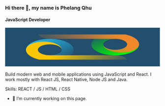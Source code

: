 ### Hi there 👋, my name is Phelang Qhu
#### JavaScript Developer
![JavaScript Developer](https://github.com/phelang/phelang/blob/main/Group%2021%20(2).png)

Build modern web and mobile applications using JavaScript and React. I work mostly with React JS, React Native, Node JS and Java.

Skills: REACT / JS / HTML / CSS

- 🔭 I’m currently working on this page. 
